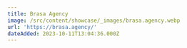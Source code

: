 ```yaml
---
title: Brasa Agency
image: /src/content/showcase/_images/brasa.agency.webp
url: 'https://brasa.agency/'
dateAdded: 2023-10-11T13:04:36.000Z
---
```


